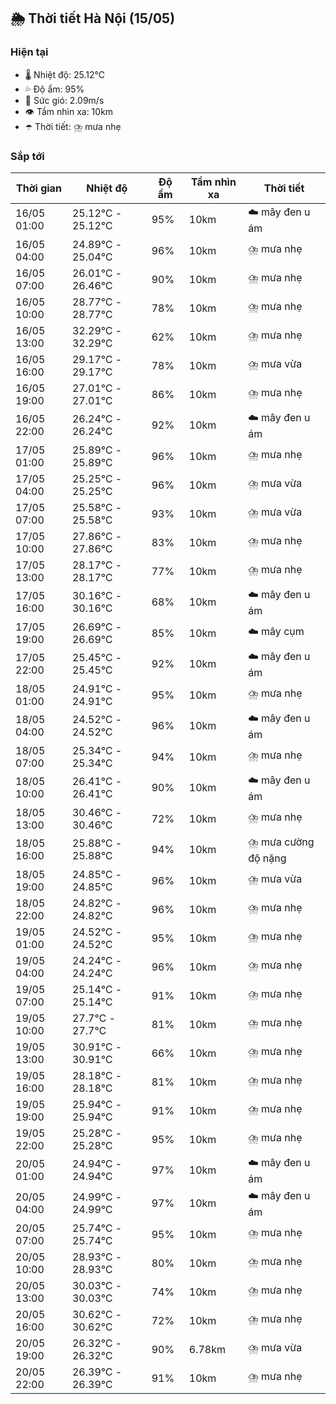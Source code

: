## 🌦️ Thời tiết Hà Nội (15/05)

### Hiện tại

- 🌡️ Nhiệt độ: 25.12℃
- 💦 Độ ẩm: 95%
- 💨 Sức gió: 2.09m/s
- 👁️ Tầm nhìn xa: 10km
- ☂️ Thời tiết: ⛈️ mưa nhẹ

### Sắp tới

| Thời gian | Nhiệt độ | Độ ẩm | Tầm nhìn xa | Thời tiết |
| --- | --- | --- | --- | --- |
| 16/05 01:00 | 25.12℃ - 25.12℃ | 95% | 10km | ☁️ mây đen u ám |
| 16/05 04:00 | 24.89℃ - 25.04℃ | 96% | 10km | ⛈️ mưa nhẹ |
| 16/05 07:00 | 26.01℃ - 26.46℃ | 90% | 10km | ⛈️ mưa nhẹ |
| 16/05 10:00 | 28.77℃ - 28.77℃ | 78% | 10km | ⛈️ mưa nhẹ |
| 16/05 13:00 | 32.29℃ - 32.29℃ | 62% | 10km | ⛈️ mưa nhẹ |
| 16/05 16:00 | 29.17℃ - 29.17℃ | 78% | 10km | ⛈️ mưa vừa |
| 16/05 19:00 | 27.01℃ - 27.01℃ | 86% | 10km | ⛈️ mưa nhẹ |
| 16/05 22:00 | 26.24℃ - 26.24℃ | 92% | 10km | ☁️ mây đen u ám |
| 17/05 01:00 | 25.89℃ - 25.89℃ | 96% | 10km | ⛈️ mưa nhẹ |
| 17/05 04:00 | 25.25℃ - 25.25℃ | 96% | 10km | ⛈️ mưa vừa |
| 17/05 07:00 | 25.58℃ - 25.58℃ | 93% | 10km | ⛈️ mưa vừa |
| 17/05 10:00 | 27.86℃ - 27.86℃ | 83% | 10km | ⛈️ mưa nhẹ |
| 17/05 13:00 | 28.17℃ - 28.17℃ | 77% | 10km | ⛈️ mưa nhẹ |
| 17/05 16:00 | 30.16℃ - 30.16℃ | 68% | 10km | ☁️ mây đen u ám |
| 17/05 19:00 | 26.69℃ - 26.69℃ | 85% | 10km | ☁️ mây cụm |
| 17/05 22:00 | 25.45℃ - 25.45℃ | 92% | 10km | ☁️ mây đen u ám |
| 18/05 01:00 | 24.91℃ - 24.91℃ | 95% | 10km | ⛈️ mưa nhẹ |
| 18/05 04:00 | 24.52℃ - 24.52℃ | 96% | 10km | ☁️ mây đen u ám |
| 18/05 07:00 | 25.34℃ - 25.34℃ | 94% | 10km | ⛈️ mưa nhẹ |
| 18/05 10:00 | 26.41℃ - 26.41℃ | 90% | 10km | ☁️ mây đen u ám |
| 18/05 13:00 | 30.46℃ - 30.46℃ | 72% | 10km | ⛈️ mưa nhẹ |
| 18/05 16:00 | 25.88℃ - 25.88℃ | 94% | 10km | ⛈️ mưa cường độ nặng |
| 18/05 19:00 | 24.85℃ - 24.85℃ | 96% | 10km | ⛈️ mưa vừa |
| 18/05 22:00 | 24.82℃ - 24.82℃ | 96% | 10km | ⛈️ mưa nhẹ |
| 19/05 01:00 | 24.52℃ - 24.52℃ | 95% | 10km | ⛈️ mưa nhẹ |
| 19/05 04:00 | 24.24℃ - 24.24℃ | 96% | 10km | ⛈️ mưa nhẹ |
| 19/05 07:00 | 25.14℃ - 25.14℃ | 91% | 10km | ⛈️ mưa nhẹ |
| 19/05 10:00 | 27.7℃ - 27.7℃ | 81% | 10km | ⛈️ mưa nhẹ |
| 19/05 13:00 | 30.91℃ - 30.91℃ | 66% | 10km | ⛈️ mưa nhẹ |
| 19/05 16:00 | 28.18℃ - 28.18℃ | 81% | 10km | ⛈️ mưa nhẹ |
| 19/05 19:00 | 25.94℃ - 25.94℃ | 91% | 10km | ⛈️ mưa nhẹ |
| 19/05 22:00 | 25.28℃ - 25.28℃ | 95% | 10km | ⛈️ mưa nhẹ |
| 20/05 01:00 | 24.94℃ - 24.94℃ | 97% | 10km | ☁️ mây đen u ám |
| 20/05 04:00 | 24.99℃ - 24.99℃ | 97% | 10km | ☁️ mây đen u ám |
| 20/05 07:00 | 25.74℃ - 25.74℃ | 95% | 10km | ⛈️ mưa nhẹ |
| 20/05 10:00 | 28.93℃ - 28.93℃ | 80% | 10km | ⛈️ mưa nhẹ |
| 20/05 13:00 | 30.03℃ - 30.03℃ | 74% | 10km | ⛈️ mưa nhẹ |
| 20/05 16:00 | 30.62℃ - 30.62℃ | 72% | 10km | ⛈️ mưa nhẹ |
| 20/05 19:00 | 26.32℃ - 26.32℃ | 90% | 6.78km | ⛈️ mưa vừa |
| 20/05 22:00 | 26.39℃ - 26.39℃ | 91% | 10km | ⛈️ mưa nhẹ |
